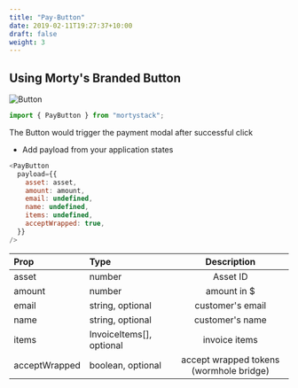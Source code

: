 ```yaml
---
title: "Pay-Button"
date: 2019-02-11T19:27:37+10:00
draft: false
weight: 3
---
```


## Using Morty's Branded Button

![Button](https://firebasestorage.googleapis.com/v0/b/mortywalletng.appspot.com/o/badge.png?alt=media&token=0940d98c-54d1-49b5-bc2c-c889f6bf08ed)

```javascript
import { PayButton } from "mortystack";
```

The Button would trigger the payment modal after successful click

- Add payload from your application states

```javascript
<PayButton
  payload={{
    asset: asset,
    amount: amount,
    email: undefined,
    name: undefined,
    items: undefined,
    acceptWrapped: true,
  }}
/>
```

| Prop          | Type                     |               Description               |
| :------------ | :----------------------- | :-------------------------------------: |
| asset         | number                   |                Asset ID                 |
| amount        | number                   |               amount in $               |
| email         | string, optional         |            customer's email             |
| name          | string, optional         |             customer's name             |
| items         | InvoiceItems[], optional |              invoice items              |
| acceptWrapped | boolean, optional        | accept wrapped tokens (wormhole bridge) |
